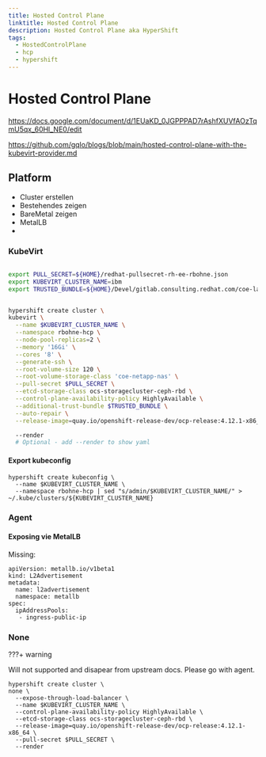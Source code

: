 ```yaml
---
title: Hosted Control Plane
linktitle: Hosted Control Plane
description: Hosted Control Plane aka HyperShift
tags:
  - HostedControlPlane
  - hcp
  - hypershift
---
```


# Hosted Control Plane

<https://docs.google.com/document/d/1EUaKD_0JGPPPAD7rAshfXUVfAOzTqmU5qx_60Hl_NE0/edit>

<https://github.com/gqlo/blogs/blob/main/hosted-control-plane-with-the-kubevirt-provider.md>


## Platform

- Cluster erstellen
- Bestehendes zeigen
- BareMetal zeigen
- MetalLB
-


### KubeVirt

```bash

export PULL_SECRET=${HOME}/redhat-pullsecret-rh-ee-rbohne.json
export KUBEVIRT_CLUSTER_NAME=ibm
export TRUSTED_BUNDLE=${HOME}/Devel/gitlab.consulting.redhat.com/coe-lab/certificates/ca-bundle-v1.pem


hypershift create cluster \
kubevirt \
  --name $KUBEVIRT_CLUSTER_NAME \
  --namespace rbohne-hcp \
  --node-pool-replicas=2 \
  --memory '16Gi' \
  --cores '8' \
  --generate-ssh \
  --root-volume-size 120 \
  --root-volume-storage-class 'coe-netapp-nas' \
  --pull-secret $PULL_SECRET \
  --etcd-storage-class ocs-storagecluster-ceph-rbd \
  --control-plane-availability-policy HighlyAvailable \
  --additional-trust-bundle $TRUSTED_BUNDLE \
  --auto-repair \
  --release-image=quay.io/openshift-release-dev/ocp-release:4.12.1-x86_64

  --render
  # Optional - add --render to show yaml

```

#### Export kubeconfig

```
hypershift create kubeconfig \
  --name $KUBEVIRT_CLUSTER_NAME \
  --namespace rbohne-hcp | sed "s/admin/$KUBEVIRT_CLUSTER_NAME/" > ~/.kube/clusters/${KUBEVIRT_CLUSTER_NAME}
```



### Agent


#### Exposing vie MetalLB

Missing:
```
apiVersion: metallb.io/v1beta1
kind: L2Advertisement
metadata:
  name: l2advertisement
  namespace: metallb
spec:
  ipAddressPools:
   - ingress-public-ip
```

### None

???+ warning

  Will not supported and disapear from upstream docs.
  Please go with agent.


```
hypershift create cluster \
none \
  --expose-through-load-balancer \
  --name $KUBEVIRT_CLUSTER_NAME \
  --control-plane-availability-policy HighlyAvailable \
  --etcd-storage-class ocs-storagecluster-ceph-rbd \
  --release-image=quay.io/openshift-release-dev/ocp-release:4.12.1-x86_64 \
  --pull-secret $PULL_SECRET \
  --render

```